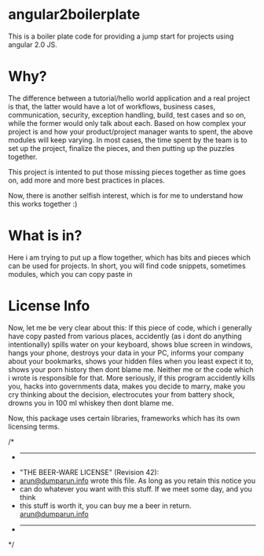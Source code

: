 # angular2boilerplate
This is a boiler plate code for providing a jump start for projects using angular 2.0 JS.


# Why?
The difference between a tutorial/hello world application and a real project is that, the latter would have a lot of workflows, business cases, communication, security, exception handling, build, test cases and so on, while the former would only talk about each.
Based on how complex your project is and how your product/project manager wants to spent, the above modules will keep varying.
In most cases, the time spent by the team is to set up the project, finalize the pieces, and then putting up the puzzles together.

This project is intented to put those missing pieces together as time goes on, add more and more best practices in places.

Now, there is another selfish interest, which is for me to understand how this works together :)

# What is in?
Here i am trying to put up a flow together, which has bits and pieces which can be used for projects. 
In short, you will find code snippets, sometimes modules, which you can copy paste in 


# License Info

Now, let me be very clear about this:
If this piece of code, which i generally have copy pasted from various places, accidently (as i dont do anything intentionally) spills water on your keyboard, shows blue screen in windows, hangs your phone, destroys your data in your PC, informs your company about your bookmarks, shows your hidden files when you least expect it to, shows your porn history then dont blame me. Neither me or the code which i wrote is responsible for that.
More seriously, if this program accidently kills you, hacks into governments data, makes you decide to marry, make you cry thinking about the decision, electrocutes your from battery shock, drowns you in 100 ml whiskey then dont blame me. 

Now, this package uses certain libraries, frameworks which has its own licensing terms.

/*
 * ----------------------------------------------------------------------------
 * "THE BEER-WARE LICENSE" (Revision 42):
 * arun@dumparun.info wrote this file.  As long as you retain this notice you
 * can do whatever you want with this stuff. If we meet some day, and you think
 * this stuff is worth it, you can buy me a beer in return. arun@dumparun.info
 * ----------------------------------------------------------------------------
 */
